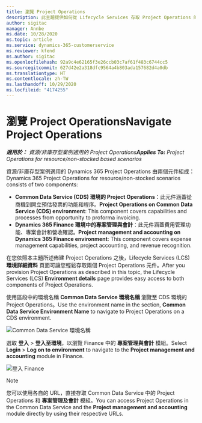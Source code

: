 ```yaml
---
title: 瀏覽 Project Operations
description: 此主題提供如何從 Lifecycle Services 存取 Project Operations 的資訊。
author: sigitac
manager: Annbe
ms.date: 10/28/2020
ms.topic: article
ms.service: dynamics-365-customerservice
ms.reviewer: kfend
ms.author: sigitac
ms.openlocfilehash: 92a9c4e62165f3e26ccb03c7af61f483c6744cc5
ms.sourcegitcommit: 627d42e2a318dfc9564a4b803ada157682d4a0db
ms.translationtype: HT
ms.contentlocale: zh-TW
ms.lasthandoff: 10/29/2020
ms.locfileid: "4174255"
---
```

# <a name="navigate-project-operations"></a><span data-ttu-id="4698f-103">瀏覽 Project Operations</span><span class="sxs-lookup"><span data-stu-id="4698f-103">Navigate Project Operations</span></span>

<span data-ttu-id="4698f-104">_**適用於：** 資源/非庫存型案例適用的 Project Operations_</span><span class="sxs-lookup"><span data-stu-id="4698f-104">_**Applies To:** Project Operations for resource/non-stocked based scenarios_</span></span>

<span data-ttu-id="4698f-105">資源/非庫存型案例適用的 Dynamics 365 Project Operations 由兩個元件組成：</span><span class="sxs-lookup"><span data-stu-id="4698f-105">Dynamics 365 Project Operations for resource/non-stocked scenarios consists of two components:</span></span> 

 - <span data-ttu-id="4698f-106">**Common Data Service (CDS) 環境的 Project Operations**：此元件涵蓋從商機到開立預估發票的功能和程序。</span><span class="sxs-lookup"><span data-stu-id="4698f-106">**Project Operations on Common Data Service (CDS) environment**: This component covers capabilities and processes from opportunity to proforma invoicing.</span></span> 
 - <span data-ttu-id="4698f-107">**Dynamics 365 Finance 環境中的專案管理與會計**：此元件涵蓋費用管理功能、專案會計和營收確認。</span><span class="sxs-lookup"><span data-stu-id="4698f-107">**Project management and accounting on Dynamics 365 Finance environment**: This component covers expense management capabilities, project accounting, and revenue recognition.</span></span> 

<span data-ttu-id="4698f-108">在您依照本主題所述佈建 Project Operations 之後，Lifecycle Services (LCS) **環境詳細資料** 頁面可讓您輕鬆存取兩個 Project Operations 元件。</span><span class="sxs-lookup"><span data-stu-id="4698f-108">After you provision Project Operations as described in this topic, the Lifecycle Services (LCS) **Environment details** page provides easy access to both components of Project Operations.</span></span>  

<span data-ttu-id="4698f-109">使用區段中的環境名稱 **Common Data Service 環境名稱** 瀏覽至 CDS 環境的 Project Operations。</span><span class="sxs-lookup"><span data-stu-id="4698f-109">Use the environment name in the section, **Common Data Service Environment Name** to navigate to Project Operations on a CDS environment.</span></span> 

  ![Common Data Service 環境名稱](./media/environment-name.PNG)

<span data-ttu-id="4698f-111">選取 **登入** > **登入至環境**，以瀏覽 Finance 中的 **專案管理與會計** 模組。</span><span class="sxs-lookup"><span data-stu-id="4698f-111">Select **Login** > **Log on to environment** to navigate to the **Project management and accounting** module in Finance.</span></span>  

   ![登入 Finance](./media/environment-login.PNG)

> [!NOTE]
> <span data-ttu-id="4698f-113">您可以使用各自的 URL，直接存取 Common Data Service 中的 Project Operations 和 **專案管理及會計** 模組。</span><span class="sxs-lookup"><span data-stu-id="4698f-113">You can access Project Operations in the Common Data Service and the **Project management and accounting** module directly by using their respective URLs.</span></span> 
